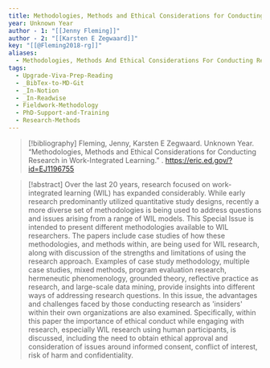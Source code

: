 ```yaml
---
title: Methodologies, Methods and Ethical Considerations for Conducting Research in Work-Integrated Learning
year: Unknown Year
author - 1: "[[Jenny Fleming]]"
author - 2: "[[Karsten E Zegwaard]]"
key: "[[@Fleming2018-rg]]"
aliases:
  - Methodologies, Methods And Ethical Considerations For Conducting Research In Work-Integrated Learning
tags:
  - Upgrade-Viva-Prep-Reading
  - _BibTex-to-MD-Git
  - _In-Notion
  - _In-Readwise
  - Fieldwork-Methodology
  - PhD-Support-and-Training
  - Research-Methods
---
```


> [!bibliography]
> Fleming, Jenny, Karsten E Zegwaard. Unknown Year. “Methodologies, Methods and Ethical Considerations for Conducting Research in Work-Integrated Learning.” . https://eric.ed.gov/?id=EJ1196755

> [!abstract]
> Over the last 20 years, research focused on work-integrated learning (WIL) has expanded considerably. While early research predominantly utilized quantitative study designs, recently a more diverse set of methodologies is being used to address questions and issues arising from a range of WIL models. This Special Issue is intended to present different methodologies available to WIL researchers. The papers include case studies of how these methodologies, and methods within, are being used for WIL research, along with discussion of the strengths and limitations of using the research approach. Examples of case study methodology, multiple case studies, mixed methods, program evaluation research, hermeneutic phenomenology, grounded theory, reflective practice as research, and large-scale data mining, provide insights into different ways of addressing research questions. In this issue, the advantages and challenges faced by those conducting research as 'insiders' within their own organizations are also examined. Specifically, within this paper the importance of ethical conduct while engaging with research, especially WIL research using human participants, is discussed, including the need to obtain ethical approval and consideration of issues around informed consent, conflict of interest, risk of harm and confidentiality.